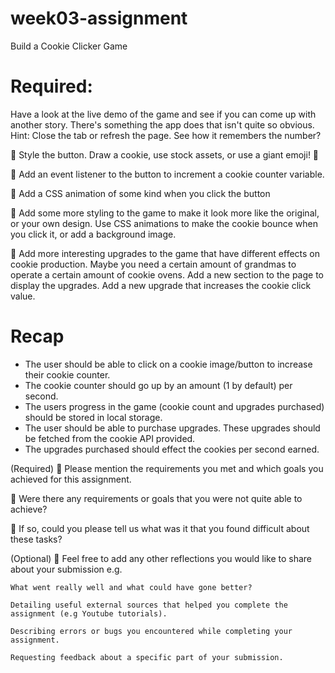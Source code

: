 # week03-assignment

Build a Cookie Clicker Game

# Required:

Have a look at the live demo of the game and see if you can come up with another story. There's something the app does that isn't quite so obvious. Hint: Close the tab or refresh the page. See how it remembers the number?

🎯 Style the button. Draw a cookie, use stock assets, or use a giant emoji! 🍪

🎯 Add an event listener to the button to increment a cookie counter variable.

🏹 Add a CSS animation of some kind when you click the button

🏹 Add some more styling to the game to make it look more like the original, or your own design. Use CSS animations to make the cookie bounce when you click it, or add a background image.

🏹 Add more interesting upgrades to the game that have different effects on cookie production. Maybe you need a certain amount of grandmas to operate a certain amount of cookie ovens. Add a new section to the page to display the upgrades. Add a new upgrade that increases the cookie click value.

# Recap

- The user should be able to click on a cookie image/button to increase their cookie counter.
- The cookie counter should go up by an amount (1 by default) per second.
- The users progress in the game (cookie count and upgrades purchased) should be stored in local storage.
- The user should be able to purchase upgrades. These upgrades should be fetched from the cookie API provided.
- The upgrades purchased should effect the cookies per second earned.

(Required)
🎯 Please mention the requirements you met and which goals you achieved for this assignment.

🎯 Were there any requirements or goals that you were not quite able to achieve?

🎯 If so, could you please tell us what was it that you found difficult about these tasks?

(Optional)
🏹 Feel free to add any other reflections you would like to share about your submission e.g.

    What went really well and what could have gone better?

    Detailing useful external sources that helped you complete the assignment (e.g Youtube tutorials).

    Describing errors or bugs you encountered while completing your assignment.

    Requesting feedback about a specific part of your submission.
